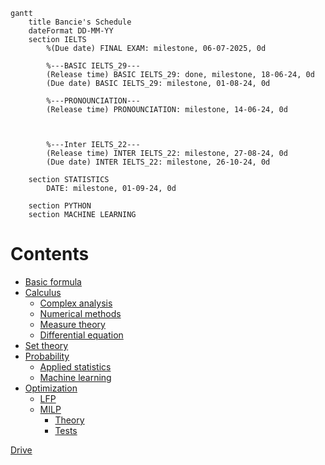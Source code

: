 
```mermaid
gantt
    title Bancie's Schedule
    dateFormat DD-MM-YY
    section IELTS
        %(Due date) FINAL EXAM: milestone, 06-07-2025, 0d

        %---BASIC IELTS_29---
        (Release time) BASIC IELTS_29: done, milestone, 18-06-24, 0d
        (Due date) BASIC IELTS_29: milestone, 01-08-24, 0d

        %---PRONOUNCIATION---
        (Release time) PRONOUNCIATION: milestone, 14-06-24, 0d



        %---Inter IELTS_22---
        (Release time) INTER IELTS_22: milestone, 27-08-24, 0d
        (Due date) INTER IELTS_22: milestone, 26-10-24, 0d

    section STATISTICS
        DATE: milestone, 01-09-24, 0d

    section PYTHON
    section MACHINE LEARNING
```

# Contents
- [Basic formula](https://github.com/S-ROLL/notebook.maths/blob/main/Maths/BASIC-FORMULA/basic.ipynb)
- [Calculus]()
  - [Complex analysis](https://github.com/S-ROLL/notebook.maths/blob/main/Maths/CALCULUS/Complex-Analysis/ca.ipynb)
  - [Numerical methods](https://github.com/S-ROLL/notebook.maths/blob/main/Maths/CALCULUS/Numerical-Methods/nm.ipynb)
  - [Measure theory](https://github.com/S-ROLL/notebook.maths/blob/main/Maths/CALCULUS/Measure-theory/measure.ipynb)
  - [Differential equation](https://github.com/S-ROLL/notebook.maths/blob/main/Maths/CALCULUS/Differential-equation/differential.ipynb)
- [Set theory](https://github.com/S-ROLL/notebook.maths/blob/main/Maths/NUMBER-THEORY/Set-theory/set-theory.ipynb)
- [Probability]()
  - [Applied statistics](https://github.com/S-ROLL/notebook.maths/blob/main/Maths/PROBABILITY/Applied-Statistics/advance/advance-AS.ipynb)
  - [Machine learning](https://github.com/S-ROLL/notebook.maths/blob/main/Maths/PROBABILITY/Machine-Learning/ml.ipynb)
- [Optimization]()
  - [LFP](https://github.com/S-ROLL/notebook.maths/blob/main/NCKH/LFP/theory/LFP.ipynb)
  - [MILP]()
    - [Theory](https://github.com/S-ROLL/notebook.maths/blob/main/NCKH/MILP/theory/nckh.ipynb)
    - [Tests](https://github.com/S-ROLL/notebook.maths/blob/main/NCKH/MILP/tests/test_nckh.ipynb)

[Drive](https://drive.google.com/drive/u/1/folders/1HARdf9ZS6k-OPniwOIoeQKNms1sTe28c)
